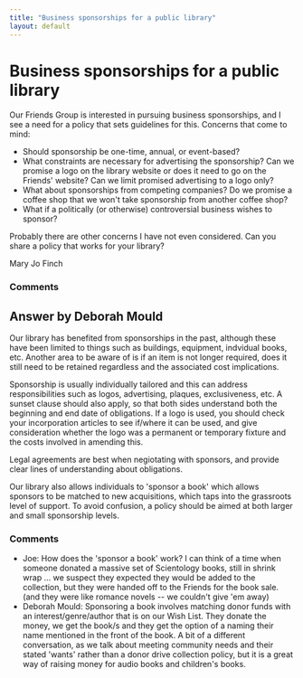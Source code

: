 ```yaml
---
title: "Business sponsorships for a public library"
layout: default
---
```

Business sponsorships for a public library
=====================
Our Friends Group is interested in pursuing business sponsorships, and I
see a need for a policy that sets guidelines for this. Concerns that
come to mind:

-   Should sponsorship be one-time, annual, or event-based?
-   What constraints are necessary for advertising the sponsorship? Can
    we promise a logo on the library website or does it need to go on
    the Friends' website? Can we limit promised advertising to a logo
    only?
-   What about sponsorships from competing companies? Do we promise a
    coffee shop that we won't take sponsorship from another coffee shop?
-   What if a politically (or otherwise) controversial business wishes
    to sponsor?

Probably there are other concerns I have not even considered. Can you
share a policy that works for your library?

Mary Jo Finch

### Comments ###


Answer by Deborah Mould
----------------
Our library has benefited from sponsorships in the past, although these
have been limited to things such as buildings, equipment, indvidual
books, etc. Another area to be aware of is if an item is not longer
required, does it still need to be retained regardless and the
associated cost implications.

Sponsorship is usually individually tailored and this can address
responsibilities such as logos, advertising, plaques, exclusiveness,
etc. A sunset clause should also apply, so that both sides understand
both the beginning and end date of obligations. If a logo is used, you
should check your incorporation articles to see if/where it can be used,
and give consideration whether the logo was a permanent or temporary
fixture and the costs involved in amending this.

Legal agreements are best when negiotating with sponsors, and provide
clear lines of understanding about obligations.

Our library also allows individuals to 'sponsor a book' which allows
sponsors to be matched to new acquisitions, which taps into the
grassroots level of support. To avoid confusion, a policy should be
aimed at both larger and small sponsorship levels.

### Comments ###
* Joe: How does the 'sponsor a book' work? I can think of a time when someone
donated a massive set of Scientology books, still in shrink wrap ... we
suspect they expected they would be added to the collection, but they
were handed off to the Friends for the book sale. (and they were like
romance novels -- we couldn't give 'em away)
* Deborah Mould: Sponsoring a book involves matching donor funds with an
interest/genre/author that is on our Wish List. They donate the money,
we get the book/s and they get the option of a naming their name
mentioned in the front of the book. A bit of a different conversation,
as we talk about meeting community needs and their stated 'wants' rather
than a donor drive collection policy, but it is a great way of raising
money for audio books and children's books.

